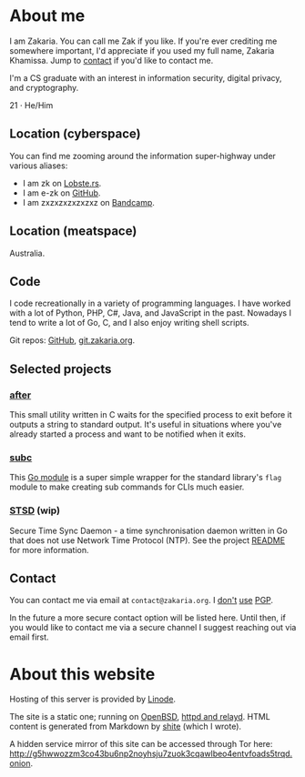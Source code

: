 # About me

I am Zakaria. You can call me Zak if you like. If you're ever crediting me somewhere important, I'd appreciate if you used my full name, Zakaria Khamissa. Jump to [contact](#Contact) if you'd like to contact me.

I'm a CS graduate with an interest in information security, digital privacy, and cryptography.

21 &sdot; He/Him

## Location (cyberspace)

You can find me zooming around the information super-highway under various aliases:

* I am zk on [Lobste.rs](https://lobste.rs/u/zk).
* I am e-zk on [GitHub](https://github.com/e-zk/).
* I am zxzxzxzxzxzxz on [Bandcamp](https://bandcamp.com/zxzxzxzxzxzxz).

## Location (meatspace)

Australia.

## Code

I code recreationally in a variety of programming languages. I have worked with a lot of Python, PHP, C#, Java, and JavaScript in the past. Nowadays I tend to write a lot of Go, C, and I also enjoy writing shell scripts.

Git repos: [GitHub](https://github.com/e-zk/), [git.zakaria.org](https://git.zakaria.org/).

## Selected projects

### [after](https://github.com/e-zk/after)

This small utility written in C waits for the specified process to exit 
before it outputs a string to standard output. It's useful in situations 
where you've already started a process and want to be notified when it exits.  

### [subc](https://github.com/e-zk/subc)

This [Go module](https://pkg.go.dev/github.com/e-zk/subc) is a super simple wrapper for the standard library's `flag`
module to make creating sub commands for CLIs much easier.

### [STSD](https://github.com/e-zk/stsd) (wip)

Secure Time Sync Daemon - a time synchronisation daemon written in Go that does 
not use Network Time Protocol (NTP). See the project [README](https://raw.githubusercontent.com/e-zk/stsd/trunk/README) for more information.

## Contact

You can contact me via email at `contact@zakaria.org`. I [don't](https://blog.cryptographyengineering.com/2014/08/13/whats-matter-with-pgp/) [use](https://efail.de/) [PGP](https://latacora.singles/2019/07/16/the-pgp-problem.html).

In the future a more secure contact option will be listed here. Until then, if you would like to contact me via a secure channel I suggest reaching out via email first. 

# About this website

Hosting of this server is provided by [Linode](https://www.linode.com/).

The site is a static one; running on [OpenBSD](https://openbsd.org/), [httpd and relayd](https://bsd.plumbing/). HTML content is generated from Markdown by [shite](https://git.zakaria.org/shite/file/README.html) (which I wrote).  

A hidden service mirror of this site can be accessed through Tor here: http://g5hwwozzm3co43bu6np2noyhsju7zuok3cqawlbeo4entvfoads5trqd.onion.

